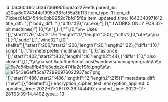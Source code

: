 id: 0646039c1c6347d699515d6aa227eef8
parent_id: a20aa8d074344e1995b387cf55a3b113
item_type: 1
item_id: 71cbec8fd34544c0bb9952c7bfd15f6a
item_updated_time: 1643340971612
title_diff: "[]"
body_diff: "[{\"diffs\":[[0,\"rar.exe)\"],[1,\" (WORKS ONLY FOR 32-bit machines)\"],[0,\"\\\n\"],[-1,\"\"],[0,\"\\\n- Uses \"]],\"start1\":76,\"start2\":76,\"length1\":17,\"length2\":50},{\"diffs\":[[0,\"ute:\\\n\\\n> \"],[-1,\"sudo\"],[1,\"wine32\"],[0,\" shellte\"]],\"start1\":206,\"start2\":206,\"length1\":20,\"length2\":22},{\"diffs\":[[0,\" script \"],[1,\"in meterpreter multihandler \"],[0,\"as once \"]],\"start1\":402,\"start2\":402,\"length1\":16,\"length2\":44},{\"diffs\":[[0,\" also closed\"],[1,\"\\\n\\\n> set AutoRunScript post/windows/manage/migrate\\\n\\\n![6a7d54ba8fb46fe3ede2c4741a2c19fd.png](:/d9de6bfd396248aebfdf82c488188223)\\\n\\\n![e7543e6efff5ca772990976022937ac7.png](:/c92fa1b15c2c45ad98dad039495dc0a0)\"]],\"start1\":486,\"start2\":486,\"length1\":12,\"length2\":215}]"
metadata_diff: {"new":{},"deleted":[]}
encryption_cipher_text: 
encryption_applied: 0
updated_time: 2022-01-28T03:39:14.449Z
created_time: 2022-01-28T03:39:14.449Z
type_: 13